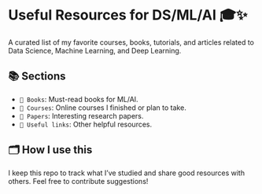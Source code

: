 # Useful Resources for DS/ML/AI 🎓✨

A curated list of my favorite courses, books, tutorials, and articles related to Data Science, Machine Learning, and Deep Learning.

## 📚 Sections
- `📖 Books`: Must-read books for ML/AI.
- `🧩 Courses`: Online courses I finished or plan to take.
- `📑 Papers`: Interesting research papers.
- `🔗 Useful links`: Other helpful resources.

## 🗂️ How I use this
I keep this repo to track what I’ve studied and share good resources with others.
Feel free to contribute suggestions!
